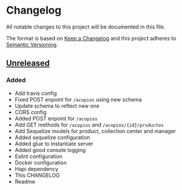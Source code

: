 # Changelog
All notable changes to this project will be documented in this file.

The format is based on [Keep a Changelog](http://keepachangelog.com/)
and this project adheres to [Semantic Versioning](http://semver.org/).

## [Unreleased]
### Added
- Add travis config
- Fixed POST enpoint for `/acopios` using new schema
- Update schema to reflect new one
- CORS config
- Added POST enpoint for `/acopios`
- Add GET methods for `/acopios` and `/acopios/{id}/productos`
- Add Sequelize models for product, collection center and manager
- Added sequelize configuration
- Added glue to instantiate server
- Added good console logging
- Eslint configuration
- Docker configuration
- Hapi dependency
- This CHANGELOG
- Readme

[Unreleased]: https://github.com/skycatch/acopio-api/compare/master...develop
